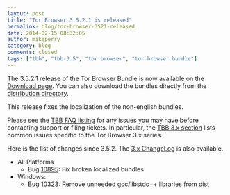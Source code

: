```yaml
---
layout: post
title: "Tor Browser 3.5.2.1 is released"
permalink: blog/tor-browser-3521-released
date: 2014-02-15 08:32:05
author: mikeperry
category: blog
comments: closed
tags: ["tbb", "tbb-3.5", "tor browser", "tor browser bundle"]
---
```


The 3.5.2.1 release of the Tor Browser Bundle is now available on the [Download page](https://www.torproject.org/download/download-easy.html). You can also download the bundles directly from the [distribution directory](https://www.torproject.org/dist/torbrowser/3.5.2.1/).

This release fixes the localization of the non-english bundles.

Please see the [TBB FAQ listing](https://www.torproject.org/docs/faq.html.en#TBBGeneral) for any issues you may have before contacting support or filing tickets. In particular, the [TBB 3.x section](https://www.torproject.org/docs/faq.html.en#TBB3.x) lists common issues specific to the Tor Browser 3.x series.

Here is the list of changes since 3.5.2. The [3.x ChangeLog](https://gitweb.torproject.org/builders/tor-browser-bundle.git/blob/refs/heads/master:/Bundle-Data/Docs/ChangeLog.txt) is also available.

-   All Platforms
    -   Bug [10895](https://bugs.torproject.org/10895): Fix broken localized bundles
-   Windows:
    -   Bug [10323](https://bugs.torproject.org/10323): Remove unneeded gcc/libstdc++ libraries from dist

